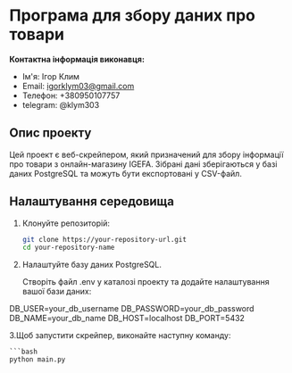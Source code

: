 # Програма для збору даних про товари

**Контактна інформація виконавця:**

- Ім'я: Ігор Клим
- Email: igorklym03@gmail.com
- Телефон: +380950107757
- telegram: @klym303

## Опис проекту

Цей проект є веб-скрейпером, який призначений для збору інформації про товари з онлайн-магазину IGEFA. Зібрані дані зберігаються у базі даних PostgreSQL та можуть бути експортовані у CSV-файл.

## Налаштування середовища

1. Клонуйте репозиторій:

   ```bash
   git clone https://your-repository-url.git
   cd your-repository-name
2. Налаштуйте базу даних PostgreSQL.

    Створіть файл .env у каталозі проекту та додайте налаштування вашої бази даних:
    
DB_USER=your_db_username
DB_PASSWORD=your_db_password
DB_NAME=your_db_name
DB_HOST=localhost
DB_PORT=5432

3.Щоб запустити скрейпер, виконайте наступну команду:

    ```bash
    python main.py
